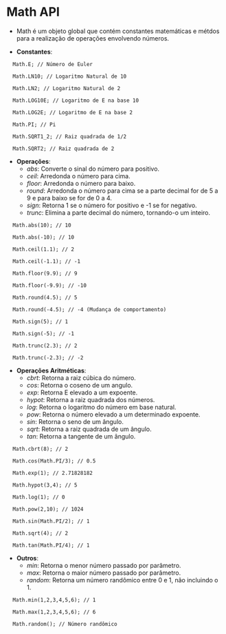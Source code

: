 # Math API

- Math é um objeto global que contém constantes matemáticas e métdos para a realização de operações envolvendo números. 
  
- **Constantes**:
```
  Math.E; // Número de Euler
  
  Math.LN10; // Logaritmo Natural de 10
  
  Math.LN2; // Logaritmo Natural de 2
  
  Math.LOG10E; // Logaritmo de E na base 10
  
  Math.LOG2E; // Logaritmo de E na base 2
  
  Math.PI; // Pi
  
  Math.SQRT1_2; // Raiz quadrada de 1/2 
  
  Math.SQRT2; // Raiz quadrada de 2
```
- **Operações**:
  - *abs*: Converte o sinal do número para positivo.
  - *ceil*: Arredonda o número para cima.
  - *floor*: Arredonda o número para baixo.
  - *round*: Arredonda o número para cima se a parte decimal for de 5 a 9 e para baixo se for de 0 a 4.
  - *sign*: Retorna 1 se o número for positivo e -1 se for negativo.
  - *trunc*: Elimina a parte decimal do número, tornando-o um inteiro.
```
  Math.abs(10); // 10
  
  Math.abs(-10); // 10
  
  Math.ceil(1.1); // 2
  
  Math.ceil(-1.1); // -1
  
  Math.floor(9.9); // 9
  
  Math.floor(-9.9); // -10
  
  Math.round(4.5); // 5
  
  Math.round(-4.5); // -4 (Mudança de comportamento)
  
  Math.sign(5); // 1
  
  Math.sign(-5); // -1
  
  Math.trunc(2.3); // 2
  
  Math.trunc(-2.3); // -2
```

- **Operações Aritméticas**:
  - *cbrt*: Retorna a raiz cúbica do número.
  - *cos*: Retorna o coseno de um angulo.
  - *exp*: Retorna E elevado a um expoente.
  - *hypot*: Retorna a raiz quadrada dos números.
  - *log*: Retorna o logaritmo do número em base natural.
  - *pow*: Retorna o número elevado a um determinado expoente.
  - *sin*: Retorna o seno de um ângulo.
  - *sqrt*: Retorna a raiz quadrada de um ângulo.
  - *tan*: Retorna a tangente de um ângulo.
```
  Math.cbrt(8); // 2
  
  Math.cos(Math.PI/3); // 0.5
  
  Math.exp(1); // 2.71828182
  
  Math.hypot(3,4); // 5
  
  Math.log(1); // 0
  
  Math.pow(2,10); // 1024 
  
  Math.sin(Math.PI/2); // 1
  
  Math.sqrt(4); // 2
  
  Math.tan(Math.PI/4); // 1
```

- **Outros**:
  - *min*: Retorna o menor número passado por parâmetro.
  - *max*: Retorna o maior número passado por parâmetro.
  - *random*: Retorna um número randômico entre 0 e 1, não incluindo o 1. 
``` 
  Math.min(1,2,3,4,5,6); // 1 
  
  Math.max(1,2,3,4,5,6); // 6
  
  Math.random(); // Número randômico
```